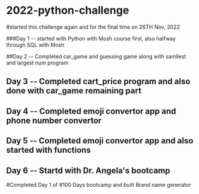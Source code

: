 # 2022-python-challenge
#started this challenge again and for the final time on 26TH Nov, 2022


###Day 1 -- started with Python with Mosh course first, also halfway through SQL with Mosh

##Day 2 -- Completed car_game and guessing game along with samllest and largest num program

## Day 3 -- Completed cart_price program and also done with car_game remaining part

## Day 4 -- Completed emoji convertor app and phone number convertor

## Day 5 -- Completed emoji convertor app and also started with functions


## Day 6 -- Startd with Dr. Angela's bootcamp
#Completed Day 1 of #100 Days bootcamp and built Brand name generator

